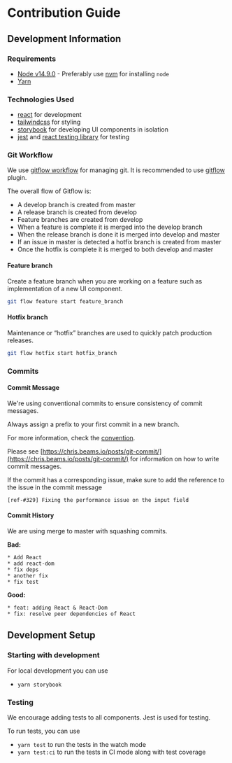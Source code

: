# Contribution Guide

## Development Information

### Requirements

- [Node v14.9.0](https://nodejs.org/) - Preferably use [nvm](https://github.com/nvm-sh/nvm) for installing `node`
- [Yarn](https://classic.yarnpkg.com/en/docs/install#mac-stable)

### Technologies Used

- [react](https://reactjs.org/) for development
- [tailwindcss](https://tailwindcss.com/) for styling
- [storybook](https://storybook.js.org/) for developing UI components in isolation
- [jest](https://jestjs.io/) and [react testing library](https://testing-library.com/docs/react-testing-library/intro) for testing

### Git Workflow

We use [gitflow workflow](https://www.atlassian.com/git/tutorials/comparing-workflows/gitflow-workflow) for managing git. It is recommended to use [gitflow](https://github.com/nvie/gitflow/wiki/Installation) plugin.

The overall flow of Gitflow is:

- A develop branch is created from master
- A release branch is created from develop
- Feature branches are created from develop
- When a feature is complete it is merged into the develop branch
- When the release branch is done it is merged into develop and master
- If an issue in master is detected a hotfix branch is created from master
- Once the hotfix is complete it is merged to both develop and master

#### Feature branch

Create a feature branch when you are working on a feature such as implementation of a new UI component.

```sh
git flow feature start feature_branch
```

#### Hotfix branch

Maintenance or “hotfix” branches are used to quickly patch production releases.

```sh
git flow hotfix start hotfix_branch
```

### Commits

#### Commit Message

We're using conventional commits to ensure consistency of commit messages.

Always assign a prefix to your first commit in a new branch.

For more information, check the [convention](https://www.conventionalcommits.org/en/v1.0.0/).

Please see [https://chris.beams.io/posts/git-commit/](https://chris.beams.io/posts/git-commit/) for information on how to write commit messages.

If the commit has a corresponding issue, make sure to add the reference to the issue in the commit message

```git
[ref-#329] Fixing the performance issue on the input field
```

#### Commit History

We are using merge to master with squashing commits.

**Bad:**

```git
* Add React
* add react-dom
* fix deps
* another fix
* fix test
```

**Good:**

```git
* feat: adding React & React-Dom
* fix: resolve peer dependencies of React
```

## Development Setup

### Starting with development

For local development you can use

- `yarn storybook`

### Testing

We encourage adding tests to all components. Jest is used for testing.

To run tests, you can use

- `yarn test` to run the tests in the watch mode
- `yarn test:ci` to run the tests in CI mode along with test coverage
